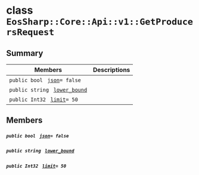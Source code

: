 # class `EosSharp::Core::Api::v1::GetProducersRequest` 

## Summary

 Members                                | Descriptions                                
----------------------------------------|---------------------------------------------
`public bool ` [`json`](#class_eos_sharp_1_1_core_1_1_api_1_1v1_1_1_get_producers_request_1ab1d99b3c21f1abcd0966a24f1e137647)`= false` | 
`public string ` [`lower_bound`](#class_eos_sharp_1_1_core_1_1_api_1_1v1_1_1_get_producers_request_1a4199d2e430dd7888298377ca15d9b977) | 
`public Int32 ` [`limit`](#class_eos_sharp_1_1_core_1_1_api_1_1v1_1_1_get_producers_request_1aa6f6397c09e1545567d1881099e8a32b)`= 50` | 

## Members

##### `public bool ` [`json`](#class_eos_sharp_1_1_core_1_1_api_1_1v1_1_1_get_producers_request_1ab1d99b3c21f1abcd0966a24f1e137647)`= false` 

##### `public string ` [`lower_bound`](#class_eos_sharp_1_1_core_1_1_api_1_1v1_1_1_get_producers_request_1a4199d2e430dd7888298377ca15d9b977) 

##### `public Int32 ` [`limit`](#class_eos_sharp_1_1_core_1_1_api_1_1v1_1_1_get_producers_request_1aa6f6397c09e1545567d1881099e8a32b)`= 50` 

